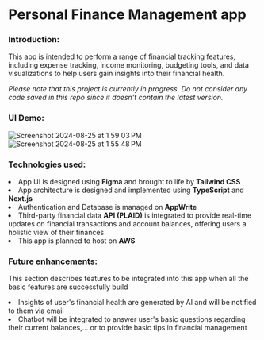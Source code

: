 # Personal Finance Management app

### Introduction:
This app is intended to perform a range of financial tracking features, including expense tracking, income monitoring, budgeting tools, and data visualizations to help users gain insights into their financial health.

<i>Please note that this project is currently in progress. Do not consider any code saved in this repo since it doesn't contain the latest version.</i>

### UI Demo:
![Screenshot 2024-08-25 at 1 59 03 PM](https://github.com/user-attachments/assets/0b959c9b-4639-4fed-89fe-199c2b296180)
![Screenshot 2024-08-25 at 1 55 48 PM](https://github.com/user-attachments/assets/067a2c22-e8c5-4c54-83f6-e13b148ac623)


### Technologies used:
<li>App UI is designed using <b>Figma</b> and brought to life by <b>Tailwind CSS</b></li>
<li>App architecture is designed and implemented using <b>TypeScript</b> and <b>Next.js</b></li>
<li>Authentication and Database is managed on <b>AppWrite</b></li>
<li>Third-party financial data <b>API (PLAID)</b> is integrated to provide real-time updates on financial transactions and account balances, offering users a holistic view of their finances</li>
<li>This app is planned to host on <b>AWS</b></li>

### Future enhancements:
This section describes features to be integrated into this app when all the basic features are successfully build
<li>Insights of user's financial health are generated by AI and will be notified to them via email</li>
<li>Chatbot will be integrated to answer user's basic questions regarding their current balances,... or to provide basic tips in financial management</li>
